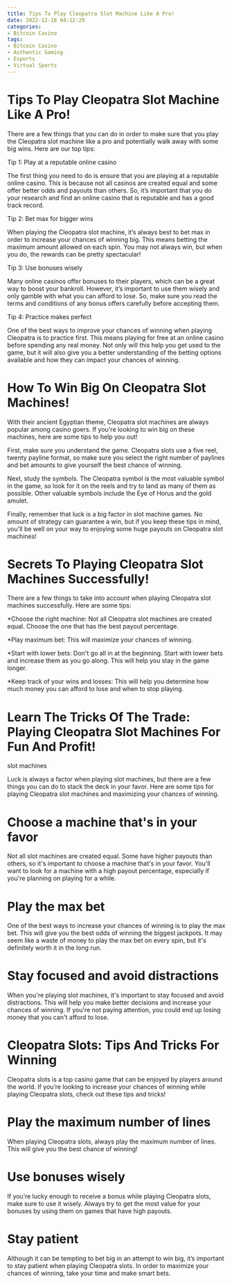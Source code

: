 ```yaml
---
title: Tips To Play Cleopatra Slot Machine Like A Pro!
date: 2022-12-18 04:12:29
categories:
- Bitcoin Casino
tags:
- Bitcoin Casino
- Authentic Gaming
- Esports
- Virtual Sports
---
```



#  Tips To Play Cleopatra Slot Machine Like A Pro!

There are a few things that you can do in order to make sure that you play the Cleopatra slot machine like a pro and potentially walk away with some big wins. Here are our top tips:

Tip 1: Play at a reputable online casino

The first thing you need to do is ensure that you are playing at a reputable online casino. This is because not all casinos are created equal and some offer better odds and payouts than others. So, it’s important that you do your research and find an online casino that is reputable and has a good track record.

Tip 2: Bet max for bigger wins

When playing the Cleopatra slot machine, it’s always best to bet max in order to increase your chances of winning big. This means betting the maximum amount allowed on each spin. You may not always win, but when you do, the rewards can be pretty spectacular!

Tip 3: Use bonuses wisely

Many online casinos offer bonuses to their players, which can be a great way to boost your bankroll. However, it’s important to use them wisely and only gamble with what you can afford to lose. So, make sure you read the terms and conditions of any bonus offers carefully before accepting them.

Tip 4: Practice makes perfect

One of the best ways to improve your chances of winning when playing Cleopatra is to practice first. This means playing for free at an online casino before spending any real money. Not only will this help you get used to the game, but it will also give you a better understanding of the betting options available and how they can impact your chances of winning.

#  How To Win Big On Cleopatra Slot Machines!

With their ancient Egyptian theme, Cleopatra slot machines are always popular among casino goers. If you're looking to win big on these machines, here are some tips to help you out!

First, make sure you understand the game. Cleopatra slots use a five reel, twenty payline format, so make sure you select the right number of paylines and bet amounts to give yourself the best chance of winning.

Next, study the symbols. The Cleopatra symbol is the most valuable symbol in the game, so look for it on the reels and try to land as many of them as possible. Other valuable symbols include the Eye of Horus and the gold amulet.

Finally, remember that luck is a big factor in slot machine games. No amount of strategy can guarantee a win, but if you keep these tips in mind, you'll be well on your way to enjoying some huge payouts on Cleopatra slot machines!

#  Secrets To Playing Cleopatra Slot Machines Successfully!

There are a few things to take into account when playing Cleopatra slot machines successfully. Here are some tips:

*Choose the right machine: Not all Cleopatra slot machines are created equal. Choose the one that has the best payout percentage.

*Play maximum bet: This will maximize your chances of winning.

*Start with lower bets: Don't go all in at the beginning. Start with lower bets and increase them as you go along. This will help you stay in the game longer.

*Keep track of your wins and losses: This will help you determine how much money you can afford to lose and when to stop playing.

#  Learn The Tricks Of The Trade: Playing Cleopatra Slot Machines For Fun And Profit!

slot machines

Luck is always a factor when playing slot machines, but there are a few things you can do to stack the deck in your favor. Here are some tips for playing Cleopatra slot machines and maximizing your chances of winning.

# Choose a machine that's in your favor

Not all slot machines are created equal. Some have higher payouts than others, so it's important to choose a machine that's in your favor. You'll want to look for a machine with a high payout percentage, especially if you're planning on playing for a while.

# Play the max bet

One of the best ways to increase your chances of winning is to play the max bet. This will give you the best odds of winning the biggest jackpots. It may seem like a waste of money to play the max bet on every spin, but it's definitely worth it in the long run.

# Stay focused and avoid distractions

When you're playing slot machines, it's important to stay focused and avoid distractions. This will help you make better decisions and increase your chances of winning. If you're not paying attention, you could end up losing money that you can't afford to lose.

#  Cleopatra Slots: Tips And Tricks For Winning

 Cleopatra slots is a top casino game that can be enjoyed by players around the world. If you’re looking to increase your chances of winning while playing Cleopatra slots, check out these tips and tricks!

# Play the maximum number of lines

When playing Cleopatra slots, always play the maximum number of lines. This will give you the best chance of winning!

# Use bonuses wisely

If you’re lucky enough to receive a bonus while playing Cleopatra slots, make sure to use it wisely. Always try to get the most value for your bonuses by using them on games that have high payouts.

# Stay patient

Although it can be tempting to bet big in an attempt to win big, it’s important to stay patient when playing Cleopatra slots. In order to maximize your chances of winning, take your time and make smart bets.